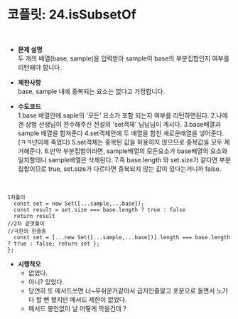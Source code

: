 # 코플릿: 24.isSubsetOf
<br/>

- **문제 설명**<br/>
두 개의 배열(base, sample)을 입력받아 sample이 base의 부분집합인지 여부를 리턴해야 합니다.

- **제한사항**<br/>
base, sample 내에 중복되는 요소는 없다고 가정합니다.

- **수도코드**<br/>
  1.base 배열안에 saple의 '모든' 요소가 포함 되는지 여부를 리턴하면된다.
  2.나에겐 상범 선생님이 전수해주신 전설의 'set객체' 님님님이 계시다.
  3.base배열과 sample 배열을 합쳐준다
  4.set객체안에 두 배열을 합친 새로운배열을 넣어준다.(ㅋㅋ넌이제 죽었다)
  5.set객체는 중복된 값을 허용하지 않으므로 중복값을 모두 제거해준다.
  6.만약 부분집합이라면, sample배열의 모든요소가 base배열의 요소와  일치할테니 sample배열은 삭제된다.
  7.즉 base.length 와 set.size가 같다면 부분집합이므로 true, set.size가 다르다면 중복되지 않는 값이 있다는거니까 false.

<br/>

```
1차풀이
  const set = new Set([...sample,...base]);
  const result = set.size === base.length ? true : false 
  return result
//2차 겉멋풀이
//극한의 한줄충
  const set = [...new Set([...sample,...base])].length === base.length ? true : false; return set };
};
```

- **시행착오**<br/>
    - 없었다.
    - 아니? 있었다.
    - 당연히 또 메서드쓰면 너~무쉬운거같아서 급지인줄알고 포문으로 돌면서 노가다 할 뻔 했지만 메서드 제한이 없었다.
    - 메서드 봉인없이 날 어떻게 막을건데 ?
  
